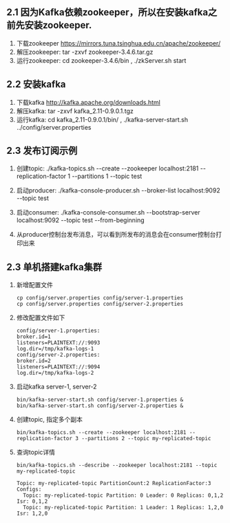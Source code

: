 ## 2.1 因为Kafka依赖zookeeper，所以在安装kafka之前先安装zookeeper.

1. 下载zookeeper https://mirrors.tuna.tsinghua.edu.cn/apache/zookeeper/
2. 解压zookeeper:  tar -zxvf zookeeper-3.4.6.tar.gz 
3. 运行zookeeper: cd  zookeeper-3.4.6/bin , ./zkServer.sh start

## 2.2 安装kafka

1. 下载kafka http://kafka.apache.org/downloads.html
2. 解压kafka:  tar -zxvf kafka\_2.11-0.9.0.1.tgz 
3. 运行kafka:  cd kafka\_2.11-0.9.0.1/bin/ ,  ./kafka-server-start.sh ../config/server.properties 

## 2.3 发布订阅示例

1. 创建topic: ./kafka-topics.sh --create --zookeeper localhost:2181 --replication-factor 1 --partitions 1 --topic test

2. 启动producer:  ./kafka-console-producer.sh --broker-list localhost:9092 --topic test

3. 启动consumer:  ./kafka-console-consumer.sh --bootstrap-server localhost:9092 --topic test --from-beginning

4. 从producer控制台发布消息，可以看到所发布的消息会在consumer控制台打印出来

## 2.3 单机搭建kafka集群

1. 新增配置文件

   ```
   cp config/server.properties config/server-1.properties
   cp config/server.properties config/server-2.properties
   ```

2. 修改配置文件如下

   ```
   config/server-1.properties: 
   broker.id=1 
   listeners=PLAINTEXT://:9093 
   log.dir=/tmp/kafka-logs-1 
   config/server-2.properties: 
   broker.id=2 
   listeners=PLAINTEXT://:9094 
   log.dir=/tmp/kafka-logs-2
   ```

3. 启动kafka server-1, server-2

   ```
   bin/kafka-server-start.sh config/server-1.properties &
   bin/kafka-server-start.sh config/server-2.properties &
   ```

4. 创建topic, 指定多个副本

   ```
   bin/kafka-topics.sh --create --zookeeper localhost:2181 --replication-factor 3 --partitions 2 --topic my-replicated-topic
   ```

5. 查询topic详情

   ```
   bin/kafka-topics.sh --describe --zookeeper localhost:2181 --topic my-replicated-topic

   Topic: my-replicated-topic PartitionCount:2 ReplicationFactor:3 Configs:
     Topic: my-replicated-topic Partition: 0 Leader: 0 Replicas: 0,1,2 Isr: 0,1,2
     Topic: my-replicated-topic Partition: 1 Leader: 1 Replicas: 1,2,0 Isr: 1,2,0
   ```



